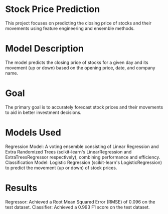 # Stock Price Prediction

This project focuses on predicting the closing price of stocks and their movements using feature engineering and ensemble methods.

# Model Description
The model predicts the closing price of stocks for a given day and its movement (up or down) based on the opening price, date, and company name.

# Goal
The primary goal is to accurately forecast stock prices and their movements to aid in better investment decisions.

# Models Used
Regression Model: A voting ensemble consisting of Linear Regression and Extra Randomized Trees (scikit-learn's LinearRegression and ExtraTreesRegressor respectively), combining performance and efficiency.
Classification Model: Logistic Regression (scikit-learn's LogisticRegression) to predict the movement (up or down) of stock prices.

# Results
Regressor: Achieved a Root Mean Squared Error (RMSE) of 0.096 on the test dataset.
Classifier: Achieved a 0.993 F1 score on the test dataset.

